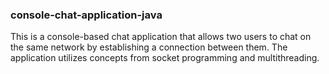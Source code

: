 ### console-chat-application-java
This is a console-based chat application that allows two users to chat on the same network by establishing a connection between them. The application utilizes concepts from socket programming and multithreading.
